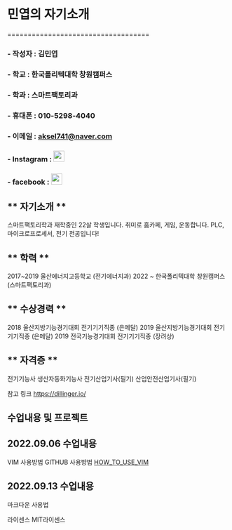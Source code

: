 # 민엽의 자기소개
===================================

### - 작성자 : 김민엽
### - 학교   : 한국폴리텍대학 창원캠퍼스
### - 학과   : 스마트팩토리과

### - 휴대폰        : 010-5298-4040
### - 이메일        : aksel741@naver.com
### - Instagram     : [<img src = "https://ifh.cc/g/K3kPv4.jpg" width="25" height = "25">](https://www.instagram.com/yeob_4040)
### - facebook     : [<img src = "https://ifh.cc/g/z5rz9K.png" width="25" height = "25">](https://www.facebook.com/minyoeb)

## ** 자기소개 **
스마트팩토리학과 재학중인 22살 학생입니다. 취미로 홈카페, 게임, 운동합니다.
PLC, 마이크로프로세서, 전기 전공입니다!

## ** 학력 **

2017~2019 울산에너지고등학교 (전기에너지과)
2022 ~    한국폴리텍대학 창원캠퍼스 (스마트팩토리과)

## ** 수상경력 **

2018 울산지방기능경기대회 전기기기직종 (은메달)
2019 울산지방기능경기대회 전기기기직종 (은메달)
2019 전국기능경기대회     전기기기직종 (장려상)

## ** 자격증 **

전기기능사
생산자동화기능사
전기산업기사(필기)
산업안전산업기사(필기)


참고 링크 https://dillinger.io/


## 수업내용 및 프로젝트

2022.09.06 수업내용
-------------------
VIM 사용방법
GITHUB 사용방법
[HOW_TO_USE_VIM](https://github.com/minnyeob/vshome/blob/master/class220906.py)

2022.09.13 수업내용
--------------------
마크다운 사용법






라이센스
MIT라이센스